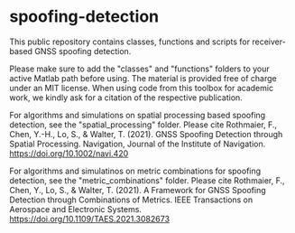 # spoofing-detection
This public repository contains classes, functions and scripts for receiver-based GNSS spoofing detection.

Please make sure to add the "classes" and "functions" folders to your active Matlab path before using.
The material is provided free of charge under an MIT license.
When using code from this toolbox for academic work, we kindly ask for a citation of the respective publication.

For algorithms and simulations on spatial processing based spoofing detection, see the "spatial_processing" folder. Please cite
Rothmaier, F., Chen, Y.-H., Lo, S., & Walter, T. (2021). GNSS Spoofing Detection through Spatial Processing. Navigation, Journal of the Institute of Navigation. https://doi.org/10.1002/navi.420

For algorithms and simulatinos on metric combinations for spoofing detection, see the "metric_combinations" folder. Please cite
Rothmaier, F., Chen, Y., Lo, S., & Walter, T. (2021). A Framework for GNSS Spoofing Detection through Combinations of Metrics. IEEE Transactions on Aerospace and Electronic Systems. https://doi.org/10.1109/TAES.2021.3082673
